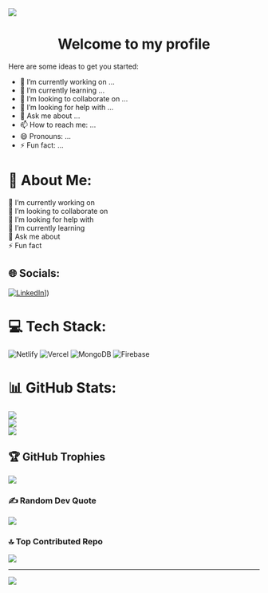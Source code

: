 <img src="https://media.licdn.com/dms/image/D4D16AQGmI0oKui0Y5Q/profile-displaybackgroundimage-shrink_350_1400/0/1685188727658?e=1692835200&v=beta&t=w_v-t4ztE0fYG7He3hPP1gMF9J0MvZKlCYF0adcMpeY"/>
<h1 align="center">Welcome to my profile</h1>
Here are some ideas to get you started:

- 🔭 I’m currently working on ...
- 🌱 I’m currently learning ...
- 👯 I’m looking to collaborate on ...
- 🤔 I’m looking for help with ...
- 💬 Ask me about ...
- 📫 How to reach me: ...
- 😄 Pronouns: ...
- ⚡ Fun fact: ...
# 💫 About Me:
🔭 I’m currently working on<br>👯 I’m looking to collaborate on<br>🤝 I’m looking for help with<br>🌱 I’m currently learning<br>💬 Ask me about<br>⚡ Fun fact


## 🌐 Socials:
[![LinkedIn](https://img.shields.io/badge/LinkedIn-%230077B5.svg?logo=linkedin&logoColor=white)]([https://www.linkedin.com/in/aslam-m-mahetar-b2081824b/)]) 

# 💻 Tech Stack:
![Netlify](https://img.shields.io/badge/netlify-%23000000.svg?style=plastic&logo=netlify&logoColor=#00C7B7) ![Vercel](https://img.shields.io/badge/vercel-%23000000.svg?style=plastic&logo=vercel&logoColor=white) ![MongoDB](https://img.shields.io/badge/MongoDB-%234ea94b.svg?style=plastic&logo=mongodb&logoColor=white) ![Firebase](https://img.shields.io/badge/firebase-%23039BE5.svg?style=plastic&logo=firebase)
# 📊 GitHub Stats:
![](https://github-readme-stats.vercel.app/api?username=aslammmahetar&theme=dark&hide_border=false&include_all_commits=false&count_private=false)<br/>
![](https://github-readme-streak-stats.herokuapp.com/?user=aslammmahetar&theme=dark&hide_border=false)<br/>
![](https://github-readme-stats.vercel.app/api/top-langs/?username=aslammmahetar&theme=dark&hide_border=false&include_all_commits=false&count_private=false&layout=compact)

## 🏆 GitHub Trophies
![](https://github-profile-trophy.vercel.app/?username=aslammmahetar&theme=radical&no-frame=false&no-bg=true&margin-w=4)

### ✍️ Random Dev Quote
![](https://quotes-github-readme.vercel.app/api?type=horizontal&theme=radical)

### 🔝 Top Contributed Repo
![](https://github-contributor-stats.vercel.app/api?username=aslammmahetar&limit=5&theme=dark&combine_all_yearly_contributions=true)

---
[![](https://visitcount.itsvg.in/api?id=aslammmahetar&icon=0&color=0)](https://visitcount.itsvg.in)

<!-- Proudly created with GPRM ( https://gprm.itsvg.in ) -->
